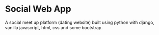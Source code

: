 # Social Web App

A social meet up platform (dating website) built using python with django, vanilla javascript, html, css and some bootstrap.
